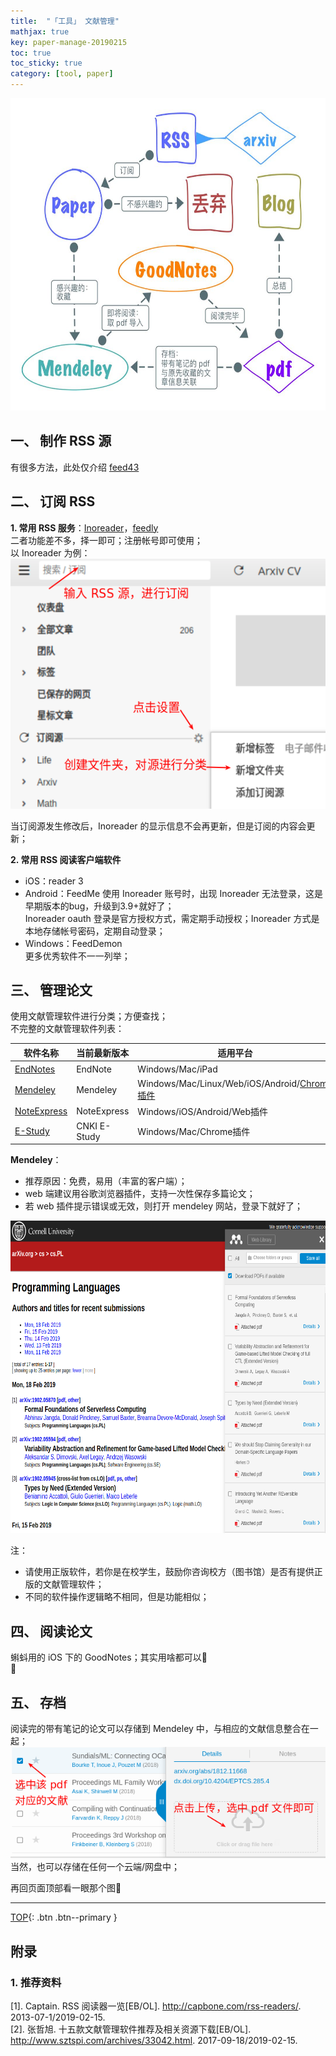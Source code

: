 ```yaml
---
title:  "「工具」 文献管理"
mathjax: true
key: paper-manage-20190215
toc: true
toc_sticky: true
category: [tool, paper]
---
```

<span id='head'></span>

<img src="/assets/images/tools/work/paper_manage.jpeg" height="500">    

## 一、 制作 RSS 源
有很多方法，此处仅介绍 [feed43](/ai/blog/subscribe)  

## 二、 订阅 RSS
**1. 常用 RSS 服务**：[Inoreader](https://www.inoreader.com)，[feedly](https://feedly.com)  
二者功能差不多，择一即可；注册帐号即可使用；  
以 Inoreader 为例：  
<img src="/assets/images/tools/work/inoreader_abc.png" height="400"/>  

 
当订阅源发生修改后，Inoreader 的显示信息不会再更新，但是订阅的内容会更新；    

**2. 常用 RSS 阅读客户端软件**  
- iOS：reader 3  
- Android：FeedMe
使用 Inoreader 账号时，出现 Inoreader 无法登录，这是早期版本的bug，升级到3.9+就好了；  
Inoreader oauth 登录是官方授权方式，需定期手动授权；Inoreader 方式是本地存储帐号密码，定期自动登录；      
- Windows：FeedDemon  
更多优秀软件不一一列举；  

## 三、 管理论文
使用文献管理软件进行分类；方便查找；  
不完整的文献管理软件列表：

| 软件名称 | 当前最新版本	| 适用平台 | 费用 |
| --- | ---	| --- | --- |
| [EndNotes](https://endnote.com/) | EndNote |	Windows/Mac/iPad | ￥1818.00 |
| [Mendeley](https://www.mendeley.com/newsfeed) | Mendeley | Windows/Mac/Linux/Web/iOS/Android/[Chrome插件](https://chrome.google.com/webstore/detail/mendeley-importer/dagcmkpagjlhakfdhnbomgmjdpkdklff) | 免费 |
| [NoteExpress](http://www.inoteexpress.com/aegean/) |	NoteExpress |	Windows/iOS/Android/Web插件 |	¥998 |
| [E-Study](http://estudy.cnki.net/) |	CNKI E-Study | Windows/Mac/Chrome插件	| 免费 |   

**Mendeley**：  
- 推荐原因：免费，易用（丰富的客户端）；    
- web 端建议用谷歌浏览器插件，支持一次性保存多篇论文；  
- 若 web 插件提示错误或无效，则打开 mendeley 网站，登录下就好了；  
<img src="/assets/images/tools/work/mendeley_web.png" height="500"/>  

注：
- 请使用正版软件，若你是在校学生，鼓励你咨询校方（图书馆）是否有提供正版的文献管理软件；  
- 不同的软件操作逻辑略不相同，但是功能相似；    


## 四、 阅读论文
蝌蚪用的 iOS 下的 GoodNotes；其实用啥都可以:ghost:  
:ghost:  

## 五、 存档
阅读完的带有笔记的论文可以存储到 Mendeley 中，与相应的文献信息整合在一起；  
<img src="/assets/images/tools/work/mendeley_attach_pdf.png"/>  
当然，也可以存储在任何一个云端/网盘中；  

再回页面顶部看一眼那个图:ghost:  


-------------------  
[TOP](#head){: .btn .btn--primary }


## 附录
### 1. 推荐资料
[1].  Captain. RSS 阅读器一览[EB/OL]. <http://capbone.com/rss-readers/>. 2013-07-1/2019-02-15.   
[2].  张哲旭. 十五款文献管理软件推荐及相关资源下载[EB/OL]. <http://www.sztspi.com/archives/33042.html>. 2017-09-18/2019-02-15.   
